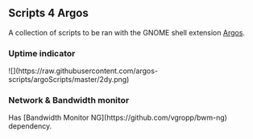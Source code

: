 <h2>Scripts 4 Argos</h2>

A collection of scripts to be ran with the GNOME shell extension [Argos](https://github.com/p-e-w/argos).

<h3>Uptime indicator</h3>
![](https://raw.githubusercontent.com/argos-scripts/argoScripts/master/2dy.png)

<h3>Network & Bandwidth monitor</h3>
Has [Bandwidth Monitor NG](https://github.com/vgropp/bwm-ng) dependency.
